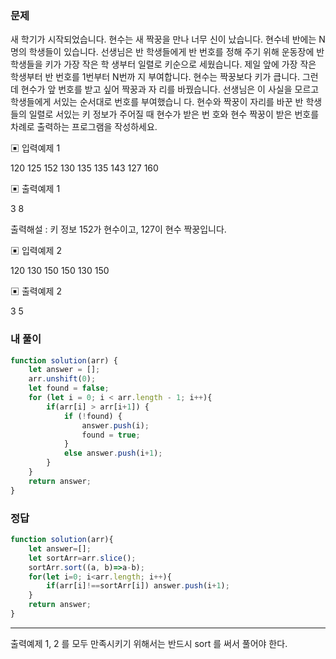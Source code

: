 ### 문제
새 학기가 시작되었습니다. 현수는 새 짝꿍을 만나 너무 신이 났습니다.
현수네 반에는 N명의 학생들이 있습니다.
선생님은 반 학생들에게 반 번호를 정해 주기 위해 운동장에 반 학생들을 키가 가장 작은 학 생부터 일렬로 키순으로 세웠습니다. 제일 앞에 가장 작은 학생부터 반 번호를 1번부터 N번까 지 부여합니다. 현수는 짝꿍보다 키가 큽니다. 그런데 현수가 앞 번호를 받고 싶어 짝꿍과 자 리를 바꿨습니다. 선생님은 이 사실을 모르고 학생들에게 서있는 순서대로 번호를 부여했습니 다.
현수와 짝꿍이 자리를 바꾼 반 학생들의 일렬로 서있는 키 정보가 주어질 때 현수가 받은 번 호와 현수 짝꿍이 받은 번호를 차례로 출력하는 프로그램을 작성하세요.


▣ 입력예제 1

120 125 152 130 135 135 143 127 160

▣ 출력예제 1 

3 8
 
출력해설 : 키 정보 152가 현수이고, 127이 현수 짝꿍입니다.

▣ 입력예제 2

120 130 150 150 130 150

▣ 출력예제 2 

3 5

### 내 풀이
```js
function solution(arr) {
    let answer = [];
    arr.unshift(0);
    let found = false;
    for (let i = 0; i < arr.length - 1; i++){
        if(arr[i] > arr[i+1]) {
            if (!found) {
                answer.push(i); 
                found = true;
            }
            else answer.push(i+1);
        }
    }
    return answer;
}
```

### 정답
```js
function solution(arr){
    let answer=[];
    let sortArr=arr.slice();
    sortArr.sort((a, b)=>a-b);
    for(let i=0; i<arr.length; i++){
        if(arr[i]!==sortArr[i]) answer.push(i+1);
    }
    return answer;
}
```
---
출력예제 1, 2 를 모두 만족시키기 위해서는 반드시 sort 를 써서 풀어야 한다.
